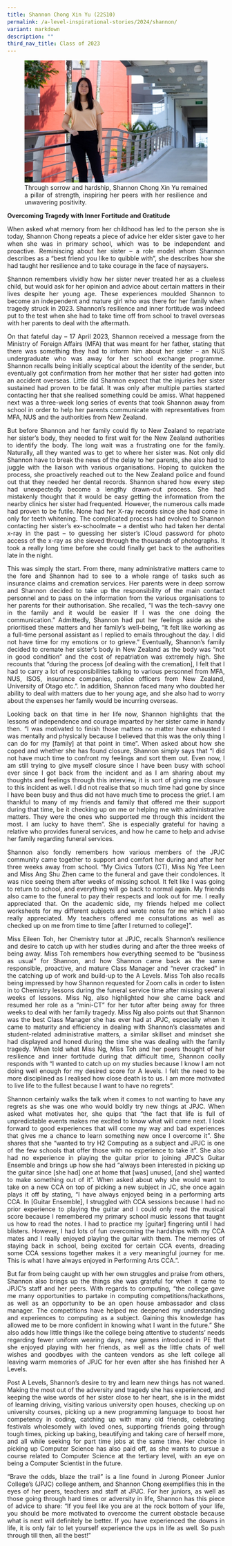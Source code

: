 ```yaml
---
title: Shannon Chong Xin Yu (22S10)
permalink: /a-level-inspirational-stories/2024/shannon/
variant: markdown
description: ""
third_nav_title: Class of 2023
---
```

<div align="justify">

<figure>
<img src="/images/Accomplishment/2024%20Inspiring/Shannon.jpg">
<figcaption>Through sorrow and hardship, Shannon Chong Xin Yu remained a pillar of strength, inspiring her peers with her resilience and unwavering positivity.</figcaption></figure>

<b>Overcoming Tragedy with Inner Fortitude and Gratitude</b>

<p>When asked what memory from her childhood has led to the person she is today, Shannon Chong repeats a piece of advice her elder sister gave to her when she was in primary school, which was to be independent and proactive. Reminiscing about her sister –  a role model whom Shannon describes as a “best friend you like to quibble with”, she describes how she had taught her resilience and to take courage in the face of naysayers. </p>

<p>Shannon remembers vividly how her sister never treated her as a clueless child, but would ask for her opinion and advice about certain matters in their lives despite her young age. These experiences moulded Shannon to become an independent and mature girl who was there for her family when tragedy struck in 2023.  Shannon’s resilience and inner fortitude was indeed put to the test when she had to take time off from school to travel overseas with her parents to deal with the aftermath.</p>

<p>On that fateful day – 17 April 2023, Shannon received a message from the Ministry of Foreign Affairs (MFA) that was meant for her father, stating that there was something they had to inform him about her sister – an NUS undergraduate who was away for her school exchange programme. Shannon recalls being initially sceptical about the identity of the sender, but eventually got confirmation from her mother that her sister had gotten into an accident overseas. Little did Shannon expect that the injuries her sister sustained had proven to be fatal. It was only after multiple parties started contacting her that she realised something could be amiss. What happened next was a three-week long series of events that took Shannon away from school in order to help her parents communicate with representatives from MFA, NUS and the authorities from New Zealand. </p>

<p>But before Shannon and her family could fly to New Zealand to repatriate her sister’s body, they needed to first wait for the New Zealand authorities to identify the body. The long wait was a frustrating one for the family. Naturally, all they wanted was to get to where her sister was. Not only did Shannon have to break the news of the delay to her parents, she also had to juggle with the liaison with various organisations. Hoping to quicken the process, she proactively reached out to the New Zealand police and found out that they needed her dental records. Shannon shared how every step had unexpectedly become a lengthy drawn-out process. She had mistakenly thought that it would be easy getting the information from the nearby clinics her sister had frequented. However, the numerous calls made had proven to be futile. None had her X-ray records since she had come in only for teeth whitening. The complicated process had evolved to Shannon contacting her sister’s ex-schoolmate – a dentist who had taken her dental x-ray in the past – to guessing her sister’s iCloud password for photo access of the x-ray as she sieved through the thousands of photographs. It took a really long time before she could finally get back to the authorities late in the night. </p>

<p>This was simply the start. From there, many administrative matters came to the fore and Shannon had to see to a whole range of tasks such as insurance claims and cremation services. Her parents were in deep sorrow and Shannon decided to take up the responsibility of the main contact personnel and to pass on the information from the various organisations to her parents for their authorisation. She recalled, “I was the tech-savvy one in the family and it would be easier If I was the one doing the communication.” Admittedly, Shannon had put her feelings aside as she prioritised these matters and her family’s well-being, “It felt like working as a full-time personal assistant as I replied to emails throughout the day. I did not have time for my emotions or to grieve.” Eventually, Shannon’s family decided to cremate her sister’s body in New Zealand as the body was “not in good condition” and the cost of repatriation was extremely high.  She recounts that “during the process [of dealing with the cremation], I felt that I had to carry a lot of responsibilities talking to various personnel from MFA, NUS, ISOS, insurance companies, police officers from New Zealand, University of Otago etc.”. In addition, Shannon faced many who doubted her ability to deal with matters due to her young age, and she also had to worry about the expenses her family would be incurring overseas. </p>

<p>Looking back on that time in her life now, Shannon highlights that the lessons of independence and courage imparted by her sister came in handy then. “I was motivated to finish those matters no matter how exhausted I was mentally and physically because I believed that this was the only thing I can do for my [family] at that point in time”. When asked about how she coped and whether she has found closure, Shannon simply says that “I did not have much time to confront my feelings and sort them out. Even now, I am still trying to give myself closure since I have been busy with school ever since I got back from the incident and as I am sharing about my thoughts and feelings through this interview, it is sort of giving me closure to this incident as well. I did not realise that so much time had gone by since I have been busy and thus did not have much time to process the grief. I am thankful to many of my friends and family that offered me their support during that time, be it checking up on me or helping me with administrative matters. They were the ones who supported me through this incident the most. I am lucky to have them”. She is especially grateful for having a relative who provides funeral services, and how he came to help and advise her family regarding funeral services. </p>

<p>Shannon also fondly remembers how various members of the JPJC community came together to support and comfort her during and after her three weeks away from school. “My Civics Tutors (CT), Miss Ng Yee Leen and Miss Ang Shu Zhen came to the funeral and gave their condolences. It was nice seeing them after weeks of missing school. It felt like I was going to return to school, and everything will go back to normal again. My friends also came to the funeral to pay their respects and look out for me. I really appreciated that. On the academic side, my friends helped me collect worksheets for my different subjects and wrote notes for me which I also really appreciated. My teachers offered me consultations as well as checked up on me from time to time [after I returned to college]”.</p>

<p>Miss Eileen Toh, her Chemistry tutor at JPJC, recalls Shannon’s resilience and desire to catch up with her studies during and after the three weeks of being away. Miss Toh remembers how everything seemed to be “business as usual” for Shannon, and how Shannon came back as the same responsible, proactive, and mature Class Manager and “never cracked” in the catching up of work and build-up to the A Levels. Miss Toh also recalls being impressed by how Shannon requested for Zoom calls in order to listen in to Chemistry lessons during the funeral service time after missing several weeks of lessons. Miss Ng, also highlighted how she came back and resumed her role as a “mini-CT” for her tutor after being away for three weeks to deal with her family tragedy. Miss Ng also points out that Shannon was the best Class Manager she has ever had at JPJC, especially when it came to maturity and efficiency in dealing with Shannon’s classmates and student-related administrative matters, a similar skillset and mindset she had displayed and honed during the time she was dealing with the family tragedy. When told what Miss Ng, Miss Toh and her peers thought of her resilience and inner fortitude during that difficult time, Shannon coolly responds with “I wanted to catch up on my studies because I know I am not doing well enough for my desired score for A levels. I felt the need to be more disciplined as I realised how close death is to us. I am more motivated to live life to the fullest because I want to have no regrets”. </p>

<p>Shannon certainly walks the talk when it comes to not wanting to have any regrets as she was one who would boldly try new things at JPJC. When asked what motivates her, she quips that “the fact that life is full of unpredictable events makes me excited to know what will come next. I look forward to good experiences that will come my way and bad experiences that gives me a chance to learn something new once I overcome it”. She shares that she “wanted to try H2 Computing as a subject and JPJC is one of the few schools that offer those with no experience to take it”. She also had no experience in playing the guitar prior to joining JPJC’s Guitar Ensemble and brings up how she had “always been interested in picking up the guitar since [she had] one at home that [was] unused, [and she] wanted to make something out of it”. When asked about why she would want to take on a new CCA on top of picking a new subject in JC, she once again plays it off by stating, “I have always enjoyed being in a performing arts CCA. In [Guitar Ensemble], I struggled with CCA sessions because I had no prior experience to playing the guitar and I could only read the musical score because I remembered my primary school music lessons that taught us how to read the notes. I had to practice my [guitar] fingering until I had blisters. However, I had lots of fun overcoming the hardships with my CCA mates and I really enjoyed playing the guitar with them. The memories of staying back in school, being excited for certain CCA events, dreading some CCA sessions together makes it a very meaningful journey for me. This is what I have always enjoyed in Performing Arts CCA.”.</p>

<p>But far from being caught up with her own struggles and praise from others, Shannon also brings up the things she was grateful for when it came to JPJC’s staff and her peers. With regards to computing, “the college gave me many opportunities to partake in computing competitions/hackathons, as well as an opportunity to be an open house ambassador and class manager. The competitions have helped me deepened my understanding and experiences to computing as a subject. Gaining this knowledge has allowed me to be more confident in knowing what I want in the future.” She also adds how little things like the college being attentive to students’ needs regarding fewer uniform wearing days, new games introduced in PE that she enjoyed playing with her friends, as well as the little chats of well wishes and goodbyes with the canteen vendors as she left college all leaving warm memories of JPJC for her even after she has finished her A Levels. </p>

<p>Post A Levels, Shannon’s desire to try and learn new things has not waned. Making the most out of the adversity and tragedy she has experienced, and keeping the wise words of her sister close to her heart, she is in the midst of learning driving, visiting various university open houses, checking up on university courses,  picking up a new programming language to boost her competency in coding, catching up with many old friends, celebrating festivals wholesomely with loved ones, supporting friends going through tough times, picking up baking, beautifying and taking care of herself more, and all while seeking for part time jobs at the same time. Her choice in picking up Computer Science has also paid off, as she wants to pursue a course related to Computer Science at the tertiary level, with an eye on being a Computer Scientist in the future. </p>

<p>“Brave the odds, blaze the trail” is a line found in Jurong Pioneer Junior College’s (JPJC) college anthem, and Shannon Chong exemplifies this in the eyes of her peers, teachers and staff at JPJC. For her juniors, as well as those going through hard times or adversity in life, Shannon has this piece of advice to share: “If you feel like you are at the rock bottom of your life, you should be more motivated to overcome the current obstacle because what is next will definitely be better. If you have experienced the downs in life, it is only fair to let yourself experience the ups in life as well. So push through till then, all the best!”</p>



</div>